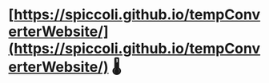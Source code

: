 # [https://spiccoli.github.io/tempConverterWebsite/](https://spiccoli.github.io/tempConverterWebsite/) 🌡️
